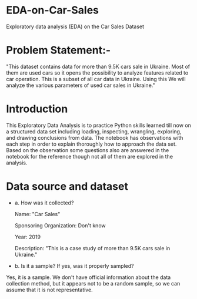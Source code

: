 # EDA-on-Car-Sales
Exploratory data analysis (EDA) on the Car Sales Dataset

# Problem Statement:-
"This dataset contains data for more than 9.5K cars sale in Ukraine. Most of them are used cars so it opens the possibility to analyze features related to car operation. This is a subset of all car data in Ukraine. Using this We will analyze the various parameters of used car sales in Ukraine."

# Introduction
This Exploratory Data Analysis is to practice Python skills learned till now on a structured data set including loading, inspecting, wrangling, exploring, and drawing conclusions from data. The notebook has observations with each step in order to explain thoroughly how to approach the data set. Based on the observation some questions also are answered in the notebook for the reference though not all of them are explored in the analysis.


# Data source and dataset
- a. How was it collected?
  
    Name: "Car Sales"
  
    Sponsoring Organization: Don't know
  
    Year: 2019
  
    Description: "This is a case study of more than 9.5K cars sale in Ukraine."
  

- b. Is it a sample? If yes, was it properly sampled?
  
Yes, it is a sample. We don't have official information about the data collection method, but it appears not to be a random sample, so we can assume that it is not representative.
